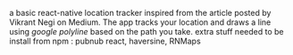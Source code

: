 a basic react-native location tracker inspired from the article posted by Vikrant Negi on Medium.
The app tracks your location and draws a line using _google polyline_ based on the path you take. 
extra stuff needed to be install from npm : pubnub react, haversine, RNMaps
